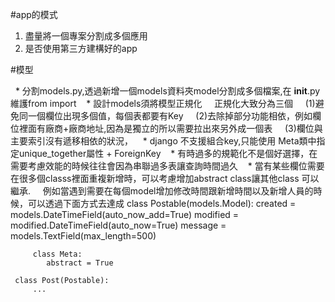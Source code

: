 
#app的模式
1.  盡量將一個專案分割成多個應用
2.  是否使用第三方建構好的app
    
#模型

    * 分割models.py,透過新增一個models資料夾model分割成多個檔案,在 __init__.py 維護from  import 
    * 設計models須將模型正規化
     正規化大致分為三個
     (1)避免同一個欄位出現多個值，每個表都要有Key
     (2)去除掉部分功能相依，例如欄位裡面有廠商+廠商地址,因為是獨立的所以需要拉出來另外成一個表
     (3)欄位與主要索引沒有遞移相依的狀況，
    * django 不支援組合key,只能使用 Meta類中指定unique_together屬性 + ForeignKey
    * 有時過多的規範化不是個好選擇，在需要考慮效能的時候往往會因為串聯過多表讓查詢時間過久
    * 當有某些欄位需要在很多個classs裡面重複新增時，可以考慮增加abstract class讓其他class 可以繼承.
     例如當遇到需要在每個model增加修改時間跟新增時間以及新增人員的時候，可以透過下面方式去達成
     class Postable(models.Model):
         created = models.DateTimeField(auto_now_add=True)
         modified = modified.DateTimeField(auto_now=True)
         message = models.TextField(max_length=500)

         class Meta:
            abstract = True

     class Post(Postable):
         ...
